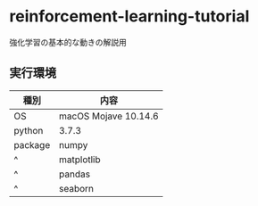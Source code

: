 # reinforcement-learning-tutorial
強化学習の基本的な動きの解説用

## 実行環境
|種別|内容|
|---|---|
|OS|macOS Mojave 10.14.6|
|python|3.7.3|
|package|numpy|
|^|matplotlib|
|^|pandas|
|^|seaborn|
